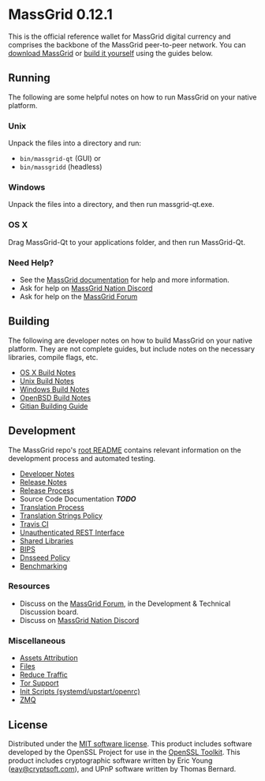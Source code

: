 MassGrid 0.12.1
=====================

This is the official reference wallet for MassGrid digital currency and comprises the backbone of the MassGrid peer-to-peer network. You can [download MassGrid](https://www.massgrid.org/downloads/) or [build it yourself](#building) using the guides below.

Running
---------------------
The following are some helpful notes on how to run MassGrid on your native platform.

### Unix

Unpack the files into a directory and run:

- `bin/massgrid-qt` (GUI) or
- `bin/massgridd` (headless)

### Windows

Unpack the files into a directory, and then run massgrid-qt.exe.

### OS X

Drag MassGrid-Qt to your applications folder, and then run MassGrid-Qt.

### Need Help?

* See the [MassGrid documentation](https://massgridpay.atlassian.net/wiki/display/DOC)
for help and more information.
* Ask for help on [MassGrid Nation Discord](http://massgridchat.org)
* Ask for help on the [MassGrid Forum](https://massgrid.org/forum)

Building
---------------------
The following are developer notes on how to build MassGrid on your native platform. They are not complete guides, but include notes on the necessary libraries, compile flags, etc.

- [OS X Build Notes](build-osx.md)
- [Unix Build Notes](build-unix.md)
- [Windows Build Notes](build-windows.md)
- [OpenBSD Build Notes](build-openbsd.md)
- [Gitian Building Guide](gitian-building.md)

Development
---------------------
The MassGrid repo's [root README](/README.md) contains relevant information on the development process and automated testing.

- [Developer Notes](developer-notes.md)
- [Release Notes](release-notes.md)
- [Release Process](release-process.md)
- Source Code Documentation ***TODO***
- [Translation Process](translation_process.md)
- [Translation Strings Policy](translation_strings_policy.md)
- [Travis CI](travis-ci.md)
- [Unauthenticated REST Interface](REST-interface.md)
- [Shared Libraries](shared-libraries.md)
- [BIPS](bips.md)
- [Dnsseed Policy](dnsseed-policy.md)
- [Benchmarking](benchmarking.md)

### Resources
* Discuss on the [MassGrid Forum](https://massgrid.org/forum), in the Development & Technical Discussion board.
* Discuss on [MassGrid Nation Discord](http://massgridchat.org)

### Miscellaneous
- [Assets Attribution](assets-attribution.md)
- [Files](files.md)
- [Reduce Traffic](reduce-traffic.md)
- [Tor Support](tor.md)
- [Init Scripts (systemd/upstart/openrc)](init.md)
- [ZMQ](zmq.md)

License
---------------------
Distributed under the [MIT software license](/COPYING).
This product includes software developed by the OpenSSL Project for use in the [OpenSSL Toolkit](https://www.openssl.org/). This product includes
cryptographic software written by Eric Young ([eay@cryptsoft.com](mailto:eay@cryptsoft.com)), and UPnP software written by Thomas Bernard.
